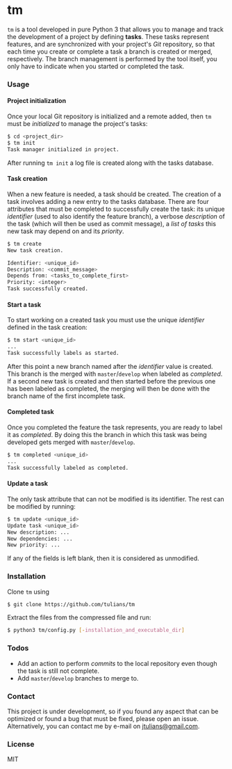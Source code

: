 # tm
`tm` is a tool developed in pure Python 3 that allows you to manage and track the development of a project by defining **tasks**. These tasks represent features, and are synchronized with your project's *Git* repository, so that each time you create or complete a task a branch is created or merged, respectively. The branch management is performed by the tool itself, you only have to indicate when you started or completed the task.

### Usage
#### Project initialization
Once your local Git repository is initialized and a remote added, then `tm` must be *initialized* to manage the project's tasks:
```sh
$ cd <project_dir>
$ tm init
Task manager initialized in project.
```
After running `tm init` a log file is created along with the tasks database.

#### Task creation
When a new feature is needed, a task should be created. The creation of a task involves adding a new entry to the tasks database. There are four attributes that must be completed to successfully create the task: its unique *identifier* (used to also identify the feature branch), a verbose *description* of the task (which will then be used as commit message), a *list of tasks* this new task may depend on and its *priority*.
```sh
$ tm create
New task creation.

Identifier: <unique_id>
Description: <commit_message>
Depends from: <tasks_to_complete_first>
Priority: <integer>
Task successfully created.
```
#### Start a task
To start working on a created task you must use the unique *identifier* defined in the task creation:
```sh
$ tm start <unique_id>
...
Task successfully labels as started.
```
After this point a new branch named after the *identifier* value is created. This branch is the merged with `master`/`develop` when labeled as *completed*. If a second new task is created and then started before the previous one has been labeled as completed, the merging will then be done with the branch name of the first incomplete task.

#### Completed task
Once you completed the feature the task represents, you are ready to label it as *completed*. By doing this the branch in which this task was being developed gets merged with `master`/`develop`.
```sh
$ tm completed <unique_id>
...
Task successfully labeled as completed.
```

#### Update a task
The only task attribute that can not be modified is its identifier. The rest can be modified by running:
```sh
$ tm update <unique_id>
Update task <unique_id>
New description: ...
New dependencies: ...
New priority: ...
```
If any of the fields is left blank, then it is considered as unmodified.

### Installation
Clone `tm` using
```sh
$ git clone https://github.com/tulians/tm
```
Extract the files from the compressed file and run:
```sh
$ python3 tm/config.py [-installation_and_executable_dir]
```

### Todos
  - Add an action to perform *commits* to the local repository even though the task is still not complete.
  - Add `master`/`develop` branches to merge to.

### Contact
This project is under development, so if you found any aspect that can be optimized or found a bug that must be fixed, please open an issue. Alternatively, you can contact me by e-mail on jtulians@gmail.com.

### License
MIT
